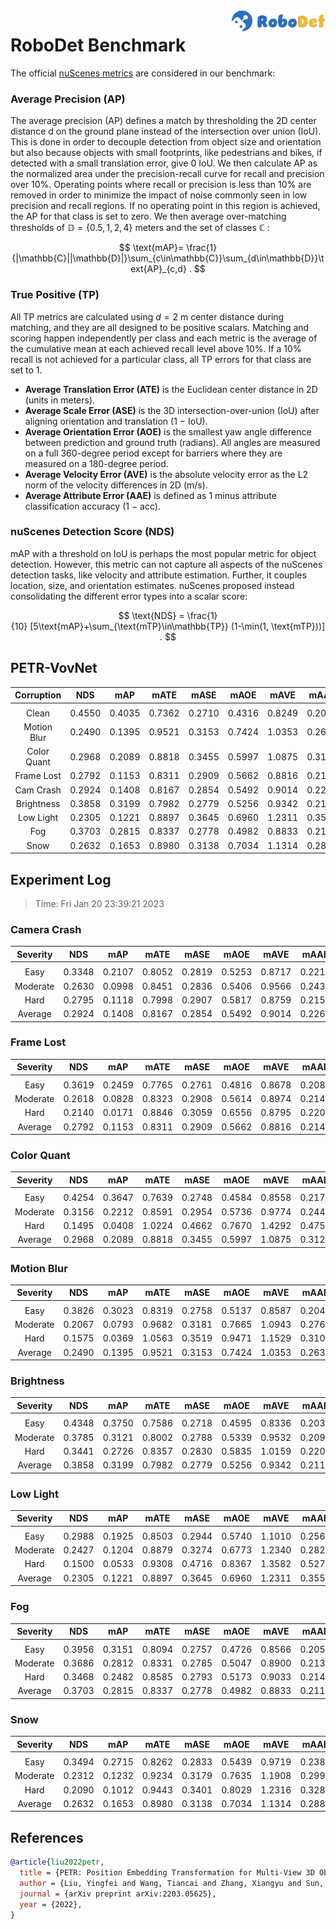 <img src="../figs/logo2.png" align="right" width="30%">

# RoboDet Benchmark

The official [nuScenes metrics](https://www.nuscenes.org/object-detection/?externalData=all&mapData=all&modalities=Any) are considered in our benchmark:

### Average Precision (AP)

The average precision (AP) defines a match by thresholding the 2D center distance d on the ground plane instead of the intersection over union (IoU). This is done in order to decouple detection from object size and orientation but also because objects with small footprints, like pedestrians and bikes, if detected with a small translation error, give $0$ IoU.
We then calculate AP as the normalized area under the precision-recall curve for recall and precision over 10%. Operating points where recall or precision is less than $10$% are removed in order to minimize the impact of noise commonly seen in low precision and recall regions. If no operating point in this region is achieved, the AP for that class is set to zero. We then average over-matching thresholds of $\mathbb{D}=\{0.5, 1, 2, 4\}$ meters and the set of classes $\mathbb{C}$ :

$$
\text{mAP}= \frac{1}{|\mathbb{C}||\mathbb{D}|}\sum_{c\in\mathbb{C}}\sum_{d\in\mathbb{D}}\text{AP}_{c,d} .
$$

### True Positive (TP)

All TP metrics are calculated using $d=2$ m center distance during matching, and they are all designed to be positive scalars. Matching and scoring happen independently per class and each metric is the average of the cumulative mean at each achieved recall level above $10$%. If a $10$% recall is not achieved for a particular class, all TP errors for that class are set to $1$. 

- **Average Translation Error (ATE)** is the Euclidean center distance in 2D (units in meters). 
- **Average Scale Error (ASE)** is the 3D intersection-over-union (IoU) after aligning orientation and translation ($1$ − IoU).
- **Average Orientation Error (AOE)** is the smallest yaw angle difference between prediction and ground truth (radians). All angles are measured on a full $360$-degree period except for barriers where they are measured on a $180$-degree period.
- **Average Velocity Error (AVE)** is the absolute velocity error as the L2 norm of the velocity differences in 2D (m/s).
- **Average Attribute Error (AAE)** is defined as $1$ minus attribute classification accuracy ($1$ − acc).

### nuScenes Detection Score (NDS)
mAP with a threshold on IoU is perhaps the most popular metric for object detection. However, this metric can not capture all aspects of the nuScenes detection tasks, like velocity and attribute estimation. Further, it couples location, size, and orientation estimates. nuScenes proposed instead consolidating the different error types into a scalar score:

$$
\text{NDS} = \frac{1}{10} [5\text{mAP}+\sum_{\text{mTP}\in\mathbb{TP}} (1-\min(1, \text{mTP}))] .
$$


## PETR-VovNet

| **Corruption** | **NDS** | **mAP** | **mATE** | **mASE** | **mAOE** | **mAVE** | **mAAE** |
| :------------: | :-----: | :-----: | :------: | :------: | :------: | :------: | :------: |
| |
| Clean       | 0.4550    | 0.4035    | 0.7362     | 0.2710     | 0.4316     | 0.8249     | 0.2039     |
| Motion Blur | 0.2490    | 0.1395    | 0.9521     | 0.3153     | 0.7424     | 1.0353     | 0.2639     |
| Color Quant | 0.2968    | 0.2089    | 0.8818     | 0.3455     | 0.5997     | 1.0875     | 0.3123     |
| Frame Lost  | 0.2792    | 0.1153    | 0.8311     | 0.2909     | 0.5662     | 0.8816     | 0.2144     |
| Cam Crash   | 0.2924    | 0.1408    | 0.8167     | 0.2854     | 0.5492     | 0.9014     | 0.2267     |
| Brightness  | 0.3858    | 0.3199    | 0.7982     | 0.2779     | 0.5256     | 0.9342     | 0.2112     |
| Low Light   | 0.2305    | 0.1221    | 0.8897     | 0.3645     | 0.6960     | 1.2311     | 0.3553     |
| Fog         | 0.3703    | 0.2815    | 0.8337     | 0.2778     | 0.4982     | 0.8833     | 0.2111     |
| Snow        | 0.2632    | 0.1653    | 0.8980     | 0.3138     | 0.7034     | 1.1314     | 0.2886     |


## Experiment Log

> Time: Fri Jan 20 23:39:21 2023


### Camera Crash

| **Severity** | **NDS** | **mAP** | **mATE** | **mASE** | **mAOE** | **mAVE** | **mAAE** |
| :----------: | :-----: | :-----: | :------: | :------: | :------: | :------: | :------: |
| |
| Easy         | 0.3348    | 0.2107    | 0.8052     | 0.2819     | 0.5253     | 0.8717     | 0.2216     |
| Moderate     | 0.2630    | 0.0998    | 0.8451     | 0.2836     | 0.5406     | 0.9566     | 0.2431     |
| Hard         | 0.2795    | 0.1118    | 0.7998     | 0.2907     | 0.5817     | 0.8759     | 0.2155     |
| Average      | 0.2924    | 0.1408    | 0.8167     | 0.2854     | 0.5492     | 0.9014     | 0.2267     |


### Frame Lost

| **Severity** | **NDS** | **mAP** | **mATE** | **mASE** | **mAOE** | **mAVE** | **mAAE** |
| :----------: | :-----: | :-----: | :------: | :------: | :------: | :------: | :------: |
| |
| Easy         | 0.3619    | 0.2459    | 0.7765     | 0.2761     | 0.4816     | 0.8678     | 0.2083     |
| Moderate     | 0.2618    | 0.0828    | 0.8323     | 0.2908     | 0.5614     | 0.8974     | 0.2143     |
| Hard         | 0.2140    | 0.0171    | 0.8846     | 0.3059     | 0.6556     | 0.8795     | 0.2205     |
| Average      | 0.2792    | 0.1153    | 0.8311     | 0.2909     | 0.5662     | 0.8816     | 0.2144     |


### Color Quant

| **Severity** | **NDS** | **mAP** | **mATE** | **mASE** | **mAOE** | **mAVE** | **mAAE** |
| :----------: | :-----: | :-----: | :------: | :------: | :------: | :------: | :------: |
| |
| Easy         | 0.4254    | 0.3647    | 0.7639     | 0.2748     | 0.4584     | 0.8558     | 0.2171     |
| Moderate     | 0.3156    | 0.2212    | 0.8591     | 0.2954     | 0.5736     | 0.9774     | 0.2447     |
| Hard         | 0.1495    | 0.0408    | 1.0224     | 0.4662     | 0.7670     | 1.4292     | 0.4752     |
| Average      | 0.2968    | 0.2089    | 0.8818     | 0.3455     | 0.5997     | 1.0875     | 0.3123     |


### Motion Blur

| **Severity** | **NDS** | **mAP** | **mATE** | **mASE** | **mAOE** | **mAVE** | **mAAE** |
| :----------: | :-----: | :-----: | :------: | :------: | :------: | :------: | :------: |
| |
| Easy         | 0.3826    | 0.3023    | 0.8319     | 0.2758     | 0.5137     | 0.8587     | 0.2049     |
| Moderate     | 0.2067    | 0.0793    | 0.9682     | 0.3181     | 0.7665     | 1.0943     | 0.2767     |
| Hard         | 0.1575    | 0.0369    | 1.0563     | 0.3519     | 0.9471     | 1.1529     | 0.3102     |
| Average      | 0.2490    | 0.1395    | 0.9521     | 0.3153     | 0.7424     | 1.0353     | 0.2639     |


### Brightness

| **Severity** | **NDS** | **mAP** | **mATE** | **mASE** | **mAOE** | **mAVE** | **mAAE** |
| :----------: | :-----: | :-----: | :------: | :------: | :------: | :------: | :------: |
| |
| Easy         | 0.4348    | 0.3750    | 0.7586     | 0.2718     | 0.4595     | 0.8336     | 0.2035     |
| Moderate     | 0.3785    | 0.3121    | 0.8002     | 0.2788     | 0.5339     | 0.9532     | 0.2099     |
| Hard         | 0.3441    | 0.2726    | 0.8357     | 0.2830     | 0.5835     | 1.0159     | 0.2202     |
| Average      | 0.3858    | 0.3199    | 0.7982     | 0.2779     | 0.5256     | 0.9342     | 0.2112     |


### Low Light

| **Severity** | **NDS** | **mAP** | **mATE** | **mASE** | **mAOE** | **mAVE** | **mAAE** |
| :----------: | :-----: | :-----: | :------: | :------: | :------: | :------: | :------: |
| |
| Easy         | 0.2988    | 0.1925    | 0.8503     | 0.2944     | 0.5740     | 1.1010     | 0.2562     |
| Moderate     | 0.2427    | 0.1204    | 0.8879     | 0.3274     | 0.6773     | 1.2340     | 0.2825     |
| Hard         | 0.1500    | 0.0533    | 0.9308     | 0.4716     | 0.8367     | 1.3582     | 0.5271     |
| Average      | 0.2305    | 0.1221    | 0.8897     | 0.3645     | 0.6960     | 1.2311     | 0.3553     |


### Fog

| **Severity** | **NDS** | **mAP** | **mATE** | **mASE** | **mAOE** | **mAVE** | **mAAE** |
| :----------: | :-----: | :-----: | :------: | :------: | :------: | :------: | :------: |
| |
| Easy         | 0.3956    | 0.3151    | 0.8094     | 0.2757     | 0.4726     | 0.8566     | 0.2052     |
| Moderate     | 0.3686    | 0.2812    | 0.8331     | 0.2785     | 0.5047     | 0.8900     | 0.2131     |
| Hard         | 0.3468    | 0.2482    | 0.8585     | 0.2793     | 0.5173     | 0.9033     | 0.2149     |
| Average      | 0.3703    | 0.2815    | 0.8337     | 0.2778     | 0.4982     | 0.8833     | 0.2111     |


### Snow

| **Severity** | **NDS** | **mAP** | **mATE** | **mASE** | **mAOE** | **mAVE** | **mAAE** |
| :----------: | :-----: | :-----: | :------: | :------: | :------: | :------: | :------: |
| |
| Easy         | 0.3494    | 0.2715    | 0.8262     | 0.2833     | 0.5439     | 0.9719     | 0.2380     |
| Moderate     | 0.2312    | 0.1232    | 0.9234     | 0.3179     | 0.7635     | 1.1908     | 0.2995     |
| Hard         | 0.2090    | 0.1012    | 0.9443     | 0.3401     | 0.8029     | 1.2316     | 0.3283     |
| Average      | 0.2632    | 0.1653    | 0.8980     | 0.3138     | 0.7034     | 1.1314     | 0.2886     |



## References
```bib
@article{liu2022petr,
  title = {PETR: Position Embedding Transformation for Multi-View 3D Object Detection},
  author = {Liu, Yingfei and Wang, Tiancai and Zhang, Xiangyu and Sun, Jian},
  journal = {arXiv preprint arXiv:2203.05625},
  year = {2022},
}
```
